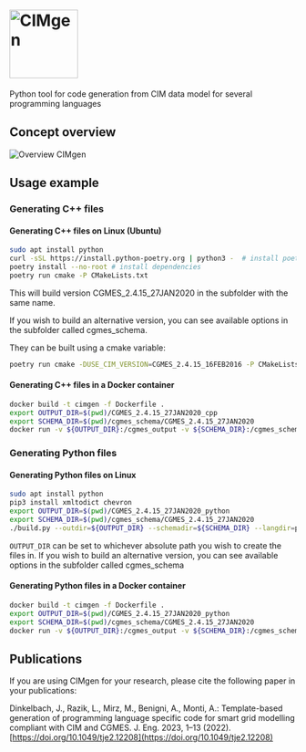 # <img src="documentation/images/cimgen_logo.png" alt="CIMgen" width=120 />

Python tool for code generation from CIM data model for several programming languages

## Concept overview

![Overview CIMgen](documentation/images/CIMgen.svg)

## Usage example

### Generating C++ files

#### Generating C++ files on Linux (Ubuntu)

```bash
sudo apt install python
curl -sSL https://install.python-poetry.org | python3 -  # install poetry
poetry install --no-root # install dependencies
poetry run cmake -P CMakeLists.txt
```

This will build version CGMES_2.4.15_27JAN2020 in the subfolder with the same name.

If you wish to build an alternative version, you can see available options in the subfolder called cgmes_schema.

They can be built using a cmake variable:

```bash
poetry run cmake -DUSE_CIM_VERSION=CGMES_2.4.15_16FEB2016 -P CMakeLists.txt
```

#### Generating C++ files in a Docker container

```bash
docker build -t cimgen -f Dockerfile .
export OUTPUT_DIR=$(pwd)/CGMES_2.4.15_27JAN2020_cpp
export SCHEMA_DIR=$(pwd)/cgmes_schema/CGMES_2.4.15_27JAN2020
docker run -v ${OUTPUT_DIR}:/cgmes_output -v ${SCHEMA_DIR}:/cgmes_schema cimgen
```

### Generating Python files

#### Generating Python files on Linux

```bash
sudo apt install python
pip3 install xmltodict chevron
export OUTPUT_DIR=$(pwd)/CGMES_2.4.15_27JAN2020_python
export SCHEMA_DIR=$(pwd)/cgmes_schema/CGMES_2.4.15_27JAN2020
./build.py --outdir=${OUTPUT_DIR} --schemadir=${SCHEMA_DIR} --langdir=python
```

`OUTPUT_DIR` can be set to whichever absolute path you wish to create the files
in.
If you wish to build an alternative version, you can see available options in
the subfolder called cgmes_schema

#### Generating Python files in a Docker container

```bash
docker build -t cimgen -f Dockerfile .
export OUTPUT_DIR=$(pwd)/CGMES_2.4.15_27JAN2020_python
export SCHEMA_DIR=$(pwd)/cgmes_schema/CGMES_2.4.15_27JAN2020
docker run -v ${OUTPUT_DIR}:/cgmes_output -v ${SCHEMA_DIR}:/cgmes_schema cimgen --langdir=python
```

## Publications

If you are using CIMgen for your research, please cite the following paper in
your publications:

Dinkelbach, J., Razik, L., Mirz, M., Benigni, A., Monti, A.: Template-based
generation of programming language specific code for smart grid modelling
compliant with CIM and CGMES.
J. Eng. 2023, 1–13 (2022). [https://doi.org/10.1049/tje2.12208](https://doi.org/10.1049/tje2.12208)
